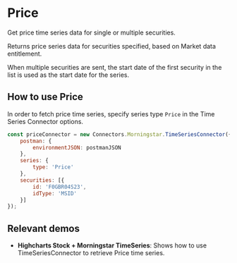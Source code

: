 # Price

Get price time series data for single or multiple securities.

Returns price series data for securities specified, based on Market data 
entitlement.

When multiple securities are sent, the start date of the first security 
in the list is used as the start date for the series.

## How to use Price

In order to fetch price time series, specify series type `Price` in 
the Time Series Connector options.

```js
const priceConnector = new Connectors.Morningstar.TimeSeriesConnector({
    postman: {
        environmentJSON: postmanJSON
    },
    series: {
        type: 'Price'
    },
    securities: [{
        id: 'F0GBR04S23',
        idType: 'MSID'
    }]
});
```

## Relevant demos

- **Highcharts Stock + Morningstar TimeSeries**: Shows how to use 
TimeSeriesConnector to retrieve Price time series.